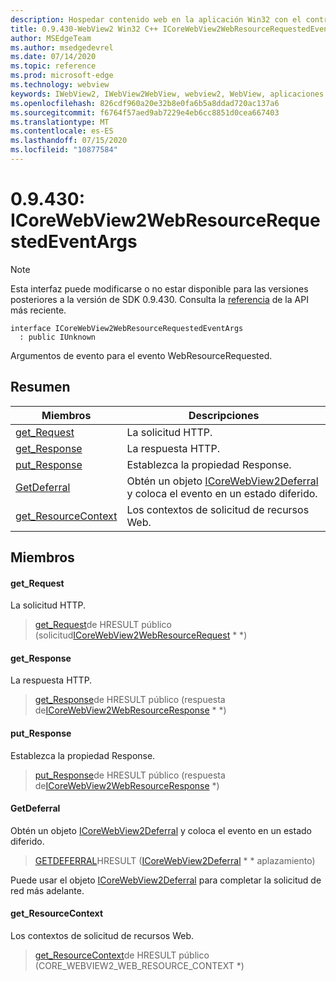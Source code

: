 ```yaml
---
description: Hospedar contenido web en la aplicación Win32 con el control Microsoft Edge WebView2
title: 0.9.430-WebView2 Win32 C++ ICoreWebView2WebResourceRequestedEventArgs
author: MSEdgeTeam
ms.author: msedgedevrel
ms.date: 07/14/2020
ms.topic: reference
ms.prod: microsoft-edge
ms.technology: webview
keywords: IWebView2, IWebView2WebView, webview2, WebView, aplicaciones Win32, Win32, Edge, ICoreWebView2, ICoreWebView2Host, control de explorador, HTML Edge
ms.openlocfilehash: 826cdf960a20e32b8e0fa6b5a8ddad720ac137a6
ms.sourcegitcommit: f6764f57aed9ab7229e4eb6cc8851d0cea667403
ms.translationtype: MT
ms.contentlocale: es-ES
ms.lasthandoff: 07/15/2020
ms.locfileid: "10877584"
---
```

# 0.9.430: ICoreWebView2WebResourceRequestedEventArgs 

> [!NOTE]
> Esta interfaz puede modificarse o no estar disponible para las versiones posteriores a la versión de SDK 0.9.430. Consulta la [referencia](../../../webview2-api-reference.md) de la API más reciente.

```
interface ICoreWebView2WebResourceRequestedEventArgs
  : public IUnknown
```

Argumentos de evento para el evento WebResourceRequested.

## Resumen

 Miembros                        | Descripciones
--------------------------------|---------------------------------------------
[get_Request](#get_request) | La solicitud HTTP.
[get_Response](#get_response) | La respuesta HTTP.
[put_Response](#put_response) | Establezca la propiedad Response.
[GetDeferral](#getdeferral) | Obtén un objeto [ICoreWebView2Deferral](ICoreWebView2Deferral.md) y coloca el evento en un estado diferido.
[get_ResourceContext](#get_resourcecontext) | Los contextos de solicitud de recursos Web.

## Miembros

#### get_Request 

La solicitud HTTP.

> [get_Request](#get_request)de HRESULT público (solicitud[ICoreWebView2WebResourceRequest](ICoreWebView2WebResourceRequest.md) * *)

#### get_Response 

La respuesta HTTP.

> [get_Response](#get_response)de HRESULT público (respuesta de[ICoreWebView2WebResourceResponse](ICoreWebView2WebResourceResponse.md) * *)

#### put_Response 

Establezca la propiedad Response.

> [put_Response](#put_response)de HRESULT público (respuesta de[ICoreWebView2WebResourceResponse](ICoreWebView2WebResourceResponse.md) *)

#### GetDeferral 

Obtén un objeto [ICoreWebView2Deferral](ICoreWebView2Deferral.md) y coloca el evento en un estado diferido.

> [GETDEFERRAL](#getdeferral)HRESULT ([ICoreWebView2Deferral](ICoreWebView2Deferral.md) * * aplazamiento)

Puede usar el objeto [ICoreWebView2Deferral](ICoreWebView2Deferral.md) para completar la solicitud de red más adelante.

#### get_ResourceContext 

Los contextos de solicitud de recursos Web.

> [get_ResourceContext](#get_resourcecontext)de HRESULT público (CORE_WEBVIEW2_WEB_RESOURCE_CONTEXT *)

